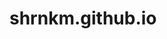 # shrnkm.github.io
<div class="flourish-embed flourish-map" data-src="visualisation/10101452"><script src="https://public.flourish.studio/resources/embed.js" height="400"></script></div>
